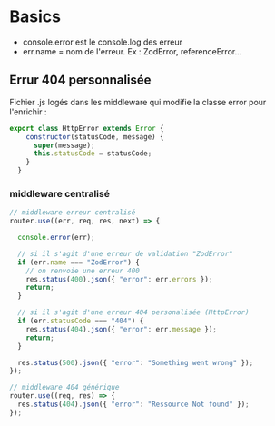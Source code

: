 # Basics

 - console.error est le console.log des erreur
 - err.name = nom de l'erreur. Ex : ZodError, referenceError...

## Errur 404 personnalisée

Fichier .js logés dans les middleware qui modifie la classe error pour l'enrichir : 
```js
export class HttpError extends Error {
    constructor(statusCode, message) {
      super(message);
      this.statusCode = statusCode;
    }
  }
```

### middleware centralisé

```js
// middleware erreur centralisé
router.use((err, req, res, next) => {

  console.error(err);

  // si il s'agit d'une erreur de validation "ZodError"
  if (err.name === "ZodError") {
    // on renvoie une erreur 400
    res.status(400).json({ "error": err.errors });
    return;
  }

  // si il s'agit d'une erreur 404 personalisée (HttpError)
  if (err.statusCode === "404") {
    res.status(404).json({ "error": err.message });
    return;
  }

  res.status(500).json({ "error": "Something went wrong" });
});

// middleware 404 générique
router.use((req, res) => {
  res.status(404).json({ "error": "Ressource Not found" });
});
```